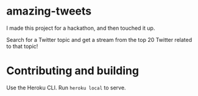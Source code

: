 # amazing-tweets
I made this project for a hackathon, and then touched it up. 

Search for a Twitter topic and get a stream from the top 20 Twitter related to that topic!

# Contributing and building
Use the Heroku CLI. Run `heroku local` to serve.
